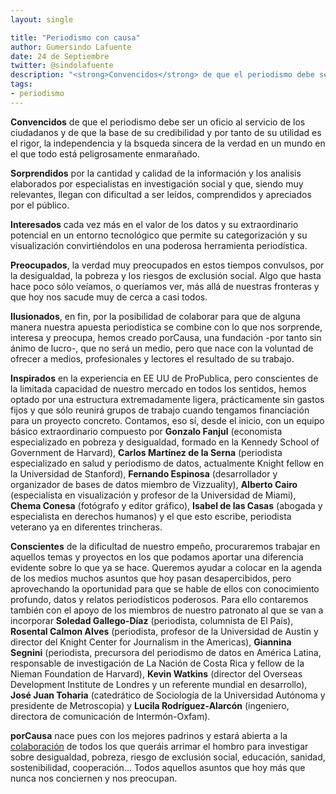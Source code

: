 ```yaml
---
layout: single

title: "Periodismo con causa"
author: Gumersindo Lafuente
date: 24 de Septiembre
twitter: @sindolafuente
description: "<strong>Convencidos</strong> de que el periodismo debe ser un oficio al servicio de los ciudadanos y de que la base de su credibilidad y por tanto de su utilidad es el rigor, la independencia y la búsqueda sincera de la verdad en un mundo en el que todo está peligrosamente enmarañado"
tags: 
- periodismo
---
```

<strong>Convencidos</strong> de que el periodismo debe ser un oficio al servicio de los ciudadanos y de que la base de su credibilidad y por tanto de su utilidad es el rigor, la independencia y la bsqueda sincera de la verdad en un mundo en el que todo está peligrosamente enmarañado.

<strong>Sorprendidos</strong> por la cantidad y calidad de la información y los analisis elaborados por especialistas en investigación social y que, siendo muy relevantes, llegan con dificultad a ser leídos, comprendidos y apreciados por el público.

<strong>Interesados</strong> cada vez más en el valor de los datos y su extraordinario potencial en un entorno tecnológico que permite su categorización y su visualización convirtiéndolos en una poderosa herramienta periodística.

<strong>Preocupados</strong>, la verdad muy preocupados en estos tiempos convulsos, por la desigualdad, la pobreza y los riesgos de exclusión social. Algo que hasta hace poco sólo veíamos, o queríamos ver, más allá de nuestras fronteras y que hoy nos sacude muy de cerca a casi todos.

<strong>Ilusionados</strong>, en fin, por la posibilidad de colaborar para que de alguna manera nuestra apuesta periodística se combine con lo que nos sorprende, interesa y preocupa, hemos creado porCausa, una fundación -por tanto sin ánimo de lucro-, que no será un medio, pero que nace con la voluntad de ofrecer a medios, profesionales y lectores el resultado de su trabajo.

<strong>Inspirados</strong> en la experiencia en EE UU de ProPublica, pero conscientes de la limitada capacidad de nuestro mercado en todos los sentidos, hemos optado por una estructura extremadamente ligera, prácticamente sin gastos fijos y que sólo reunirá grupos de trabajo cuando tengamos financiación para un proyecto concreto. Contamos, eso sí, desde el inicio, con un equipo básico extraordinario compuesto por <strong>Gonzalo Fanjul</strong> (economista especializado en pobreza y desigualdad, formado en la Kennedy School of Government de Harvard), <strong>Carlos Martínez de la Serna</strong> (periodista especializado en salud y periodismo de datos, actualmente Knight fellow en la Universidad de Stanford), <strong>Fernando Espinosa</strong> (desarrollador y organizador de bases de datos miembro de Vizzuality), <strong>Alberto Cairo</strong> (especialista en visualización y profesor de la Universidad de Miami), <strong>Chema Conesa</strong> (fotógrafo y editor gráfico), <strong>Isabel de las Casas</strong> (abogada y especialista en derechos humanos) y el que esto escribe, periodista veterano ya en diferentes trincheras.

<strong>Conscientes</strong> de la dificultad de nuestro empeño, procuraremos trabajar en aquellos temas y proyectos en los que podamos aportar una diferencia evidente sobre lo que ya se hace. Queremos ayudar a colocar en la agenda de los medios muchos asuntos que hoy pasan desapercibidos, pero aprovechando la oportunidad para que se hable de ellos con conocimiento profundo, datos y relatos periodísticos poderosos. Para ello contaremos también con el apoyo de los miembros de nuestro patronato al que se van a incorporar <strong>Soledad Gallego-Díaz</strong> (periodista, columnista de El País), <strong>Rosental Calmon Alves</strong> (periodista, profesor de la Universidad de Austin y director del Knight Center for Journalism in the Americas), <strong>Giannina Segnini</strong> (periodista, precursora del periodismo de datos en América Latina, responsable de investigación de La Nación de Costa Rica y fellow de la Nieman Foundation de Harvard), <strong>Kevin Watkins</strong> (director del Overseas Development Institute de Londres y un referente mundial en desarrollo), <strong>José Juan Toharia</strong> (catedrático de Sociología de la Universidad Autónoma y presidente de Metroscopia) y <strong>Lucila Rodríguez-Alarcón</strong> (ingeniero, directora de comunicación de Intermón-Oxfam).

<strong>porCausa</strong> nace pues con los mejores padrinos y estará abierta a la <a href="http://porcausa.org/contacto.html">colaboración</a> de todos los que queráis arrimar el hombro para investigar sobre desigualdad, pobreza, riesgo de exclusión social, educación, sanidad, sostenibilidad, cooperación... Todos aquellos asuntos que hoy más que nunca nos conciernen y nos preocupan. 
